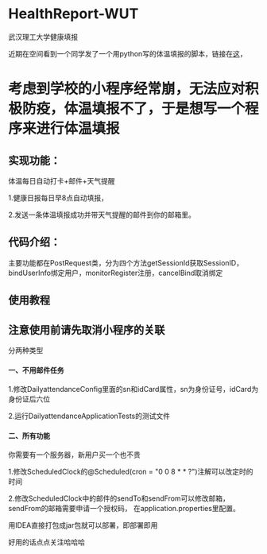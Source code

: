 # HealthReport-WUT
武汉理工大学健康填报

近期在空间看到一个同学发了一个用python写的体温填报的脚本，链接在[这](https://github.com/happy2h/Health-Report-WHUT)，
# 考虑到学校的小程序经常崩，无法应对积极防疫，体温填报不了，于是想写一个程序来进行体温填报

<h2>实现功能：</h2>
体温每日自动打卡+邮件+天气提醒
<p>1.健康日报每日早8点自动填报，
<p>2.发送一条体温填报成功并带天气提醒的邮件到你的邮箱里。

 <h2>代码介绍：</h2>
 主要功能都在PostRequest类，分为四个方法getSessionId获取SessionID，bindUserInfo绑定用户，monitorRegister注册，cancelBind取消绑定
 

<h2>使用教程</h2>
<h2>注意使用前请先取消小程序的关联</h2>
分两种类型
<h4>一、不用邮件任务</h4>
1.修改DailyattendanceConfig里面的sn和idCard属性，sn为身份证号，idCard为身份证后六位
<p>2.运行DailyattendanceApplicationTests的测试文件
<h4>二、所有功能</h4>
你需要有一个服务器，新用户买一个也不贵

1.修改ScheduledClock的@Scheduled(cron = "0 0 8 * * ?")注解可以改定时的时间
<p>2.修改ScheduledClock中的邮件的sendTo和sendFrom可以修改邮箱，sendFrom的邮箱需要申请一个授权码，
在application.properties里配置。
 <p>用IDEA直接打包成jar包就可以部署，即部署即用
  
  好用的话点点关注哈哈哈

